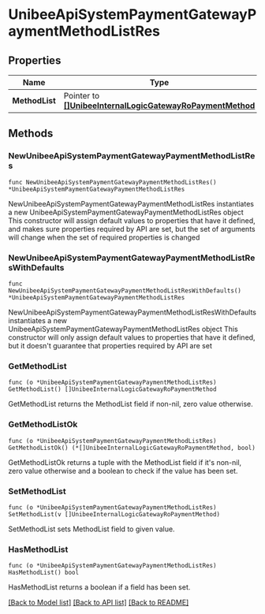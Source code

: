 # UnibeeApiSystemPaymentGatewayPaymentMethodListRes

## Properties

Name | Type | Description | Notes
------------ | ------------- | ------------- | -------------
**MethodList** | Pointer to [**[]UnibeeInternalLogicGatewayRoPaymentMethod**](UnibeeInternalLogicGatewayRoPaymentMethod.md) |  | [optional] 

## Methods

### NewUnibeeApiSystemPaymentGatewayPaymentMethodListRes

`func NewUnibeeApiSystemPaymentGatewayPaymentMethodListRes() *UnibeeApiSystemPaymentGatewayPaymentMethodListRes`

NewUnibeeApiSystemPaymentGatewayPaymentMethodListRes instantiates a new UnibeeApiSystemPaymentGatewayPaymentMethodListRes object
This constructor will assign default values to properties that have it defined,
and makes sure properties required by API are set, but the set of arguments
will change when the set of required properties is changed

### NewUnibeeApiSystemPaymentGatewayPaymentMethodListResWithDefaults

`func NewUnibeeApiSystemPaymentGatewayPaymentMethodListResWithDefaults() *UnibeeApiSystemPaymentGatewayPaymentMethodListRes`

NewUnibeeApiSystemPaymentGatewayPaymentMethodListResWithDefaults instantiates a new UnibeeApiSystemPaymentGatewayPaymentMethodListRes object
This constructor will only assign default values to properties that have it defined,
but it doesn't guarantee that properties required by API are set

### GetMethodList

`func (o *UnibeeApiSystemPaymentGatewayPaymentMethodListRes) GetMethodList() []UnibeeInternalLogicGatewayRoPaymentMethod`

GetMethodList returns the MethodList field if non-nil, zero value otherwise.

### GetMethodListOk

`func (o *UnibeeApiSystemPaymentGatewayPaymentMethodListRes) GetMethodListOk() (*[]UnibeeInternalLogicGatewayRoPaymentMethod, bool)`

GetMethodListOk returns a tuple with the MethodList field if it's non-nil, zero value otherwise
and a boolean to check if the value has been set.

### SetMethodList

`func (o *UnibeeApiSystemPaymentGatewayPaymentMethodListRes) SetMethodList(v []UnibeeInternalLogicGatewayRoPaymentMethod)`

SetMethodList sets MethodList field to given value.

### HasMethodList

`func (o *UnibeeApiSystemPaymentGatewayPaymentMethodListRes) HasMethodList() bool`

HasMethodList returns a boolean if a field has been set.


[[Back to Model list]](../README.md#documentation-for-models) [[Back to API list]](../README.md#documentation-for-api-endpoints) [[Back to README]](../README.md)


